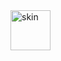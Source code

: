 <img width="64" height="64" alt="skin" src="https://github.com/user-attachments/assets/17697696-e380-41bd-ae9d-036399f011c2" />
